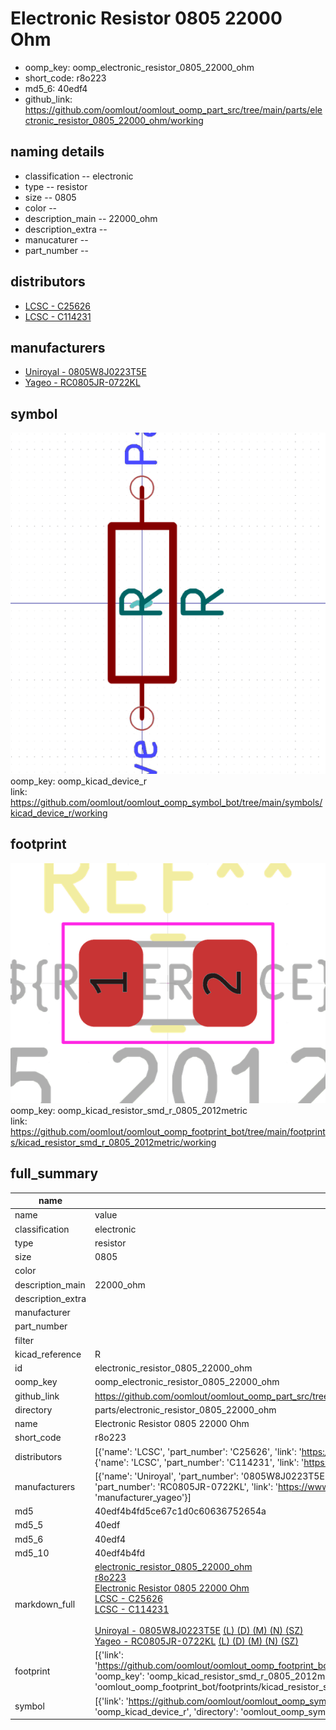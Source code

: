 # Electronic Resistor 0805 22000 Ohm

  
* oomp_key: oomp_electronic_resistor_0805_22000_ohm 
* short_code: r8o223
* md5_6: 40edf4  
* github_link: https://github.com/oomlout/oomlout_oomp_part_src/tree/main/parts/electronic_resistor_0805_22000_ohm/working  
## naming details
* classification -- electronic
* type -- resistor
* size -- 0805
* color -- 
* description_main -- 22000_ohm
* description_extra -- 
* manucaturer -- 
* part_number -- 

## distributors
* [LCSC - C25626](https://lcsc.com/product-detail/C25626.html)  
* [LCSC - C114231](https://lcsc.com/product-detail/C114231.html)  

## manufacturers
* [Uniroyal - 0805W8J0223T5E]()  
* [Yageo - RC0805JR-0722KL](https://www.yageo.com/en/Chart/Download/pdf/RC0805JR-0722KL)  

## symbol

![](symbol/0/working/working_600.png)  
oomp_key: oomp_kicad_device_r  
link: https://github.com/oomlout/oomlout_oomp_symbol_bot/tree/main/symbols/kicad_device_r/working  

## footprint

![](footprint/0/working/working_600.png)  
oomp_key: oomp_kicad_resistor_smd_r_0805_2012metric  
link: https://github.com/oomlout/oomlout_oomp_footprint_bot/tree/main/footprints/kicad_resistor_smd_r_0805_2012metric/working  

## full_summary
| name | value | 
| --- | --- | 
| name | value | 
| classification | electronic | 
| type | resistor | 
| size | 0805 | 
| color |  | 
| description_main | 22000_ohm | 
| description_extra |  | 
| manufacturer |  | 
| part_number |  | 
| filter |  | 
| kicad_reference | R | 
| id | electronic_resistor_0805_22000_ohm | 
| oomp_key | oomp_electronic_resistor_0805_22000_ohm | 
| github_link | https://github.com/oomlout/oomlout_oomp_part_src/tree/main/parts/electronic_resistor_0805_22000_ohm/working | 
| directory | parts/electronic_resistor_0805_22000_ohm | 
| name | Electronic Resistor 0805 22000 Ohm | 
| short_code | r8o223 | 
| distributors | [{'name': 'LCSC', 'part_number': 'C25626', 'link': 'https://lcsc.com/product-detail/C25626.html', 'id': 'distributor_lcsc'}, {'name': 'LCSC', 'part_number': 'C114231', 'link': 'https://lcsc.com/product-detail/C114231.html', 'id': 'distributor_lcsc'}] | 
| manufacturers | [{'name': 'Uniroyal', 'part_number': '0805W8J0223T5E', 'link': '', 'id': 'manufacturer_uniroyal'}, {'name': 'Yageo', 'part_number': 'RC0805JR-0722KL', 'link': 'https://www.yageo.com/en/Chart/Download/pdf/RC0805JR-0722KL', 'id': 'manufacturer_yageo'}] | 
| md5 | 40edf4b4fd5ce67c1d0c60636752654a | 
| md5_5 | 40edf | 
| md5_6 | 40edf4 | 
| md5_10 | 40edf4b4fd | 
| markdown_full | [electronic_resistor_0805_22000_ohm](https://github.com/oomlout/oomlout_oomp_part_src/tree/main/parts/electronic_resistor_0805_22000_ohm/working)<br>[r8o223](https://github.com/oomlout/oomlout_oomp_part_src/tree/main/parts/electronic_resistor_0805_22000_ohm/working)<br>[Electronic Resistor 0805 22000 Ohm](https://github.com/oomlout/oomlout_oomp_part_src/tree/main/parts/electronic_resistor_0805_22000_ohm/working)<br>[LCSC - C25626<br>](https://lcsc.com/product-detail/C25626.html)[LCSC - C114231<br>](https://lcsc.com/product-detail/C114231.html)<br>[Uniroyal - 0805W8J0223T5E]() [(L)  ](https://www.lcsc.com/search?q=0805W8J0223T5E)[(D)  ](https://www.digikey.com/en/products?keywords=0805W8J0223T5E)[(M)  ](https://www.mouser.com/Search/Refine?Keyword=0805W8J0223T5E)[(N)  ](https://www.newark.com/search?st=0805W8J0223T5E)[(SZ)  ](https://so.szlcsc.com/global.html?k=0805W8J0223T5E)<br>[Yageo - RC0805JR-0722KL](https://www.yageo.com/en/Chart/Download/pdf/RC0805JR-0722KL) [(L)  ](https://www.lcsc.com/search?q=RC0805JR-0722KL)[(D)  ](https://www.digikey.com/en/products?keywords=RC0805JR-0722KL)[(M)  ](https://www.mouser.com/Search/Refine?Keyword=RC0805JR-0722KL)[(N)  ](https://www.newark.com/search?st=RC0805JR-0722KL)[(SZ)  ](https://so.szlcsc.com/global.html?k=RC0805JR-0722KL)<br> | 
| footprint | [{'link': 'https://github.com/oomlout/oomlout_oomp_footprint_bot/tree/main/foootprntss/kicad_resistor_smd_r_0805_2012metric', 'oomp_key': 'oomp_kicad_resistor_smd_r_0805_2012metric', 'directory': 'oomlout_oomp_footprint_bot/footprints/kicad_resistor_smd_r_0805_2012metric//working/working.kicad_mod'}] | 
| symbol | [{'link': 'https://github.com/oomlout/oomlout_oomp_symbol_bot/tree/main/symbols/kicad_device_r', 'oomp_key': 'oomp_kicad_device_r', 'directory': 'oomlout_oomp_symbol_bot/symbols/kicad_device_r//working/working.kicad_sym'}] | 
